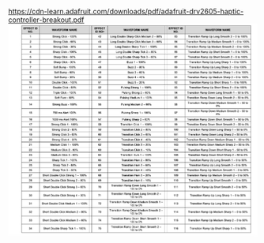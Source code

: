 https://cdn-learn.adafruit.com/downloads/pdf/adafruit-drv2605-haptic-controller-breakout.pdf
![Screenshot](hapticControls.png)
